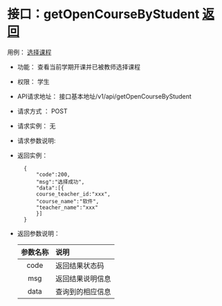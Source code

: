 # 接口：getOpenCourseByStudent  [返回](../README.md)
用例： [选择课程](../用例/选择课程.md)

- 功能：
    查看当前学期开课并已被教师选择课程
- 权限：
    学生    
    
- API请求地址： 
    接口基本地址/v1/api/getOpenCourseByStudent

- 请求方式 ：
    POST

- 请求实例：
    无
        
- 请求参数说明:        

  
- 返回实例：

        { 
            "code":200,
            "msg":"选择成功",
            "data":[{
            course_teacher_id:"xxx",
            "course_name":"软件",
            "teacher_name":"xxx"
            }]   
        }
 
- 返回参数说明：    
 
  |参数名称|说明|
  |:---------:|:--------------------------------------------------------|      
  |code|返回结果状态码|
  |msg|返回结果说明信息|
  |data|查询到的相应信息|
